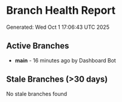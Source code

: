 # Branch Health Report
Generated: Wed Oct  1 17:06:43 UTC 2025

## Active Branches
- **main** - 16 minutes ago by Dashboard Bot

## Stale Branches (>30 days)
No stale branches found

